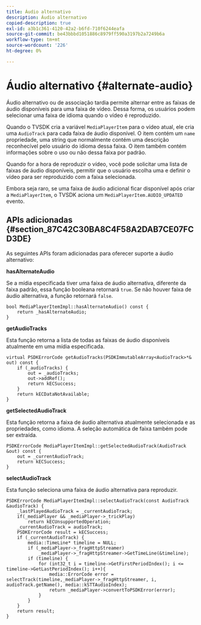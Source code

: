 ```yaml
---
title: Áudio alternativo
description: Áudio alternativo
copied-description: true
exl-id: a3b1c361-4120-42a2-b6fd-710f6244eafa
source-git-commit: be43bbbd1051886c8979ff590a3197b2a7249b6a
workflow-type: tm+mt
source-wordcount: '226'
ht-degree: 0%

---
```


# Áudio alternativo {#alternate-audio}

Áudio alternativo ou de associação tardia permite alternar entre as faixas de áudio disponíveis para uma faixa de vídeo. Dessa forma, os usuários podem selecionar uma faixa de idioma quando o vídeo é reproduzido.

<!--<a id="section_E4F9DC28A2944BD08B4190A7F98A8365"></a>-->

Quando o TVSDK cria a variável `MediaPlayerItem` para o vídeo atual, ele cria uma `AudioTrack` para cada faixa de áudio disponível. O item contém um `name` propriedade, uma string que normalmente contém uma descrição reconhecível pelo usuário do idioma dessa faixa. O item também contém informações sobre o uso ou não dessa faixa por padrão.

Quando for a hora de reproduzir o vídeo, você pode solicitar uma lista de faixas de áudio disponíveis, permitir que o usuário escolha uma e definir o vídeo para ser reproduzido com a faixa selecionada.

Embora seja raro, se uma faixa de áudio adicional ficar disponível após criar a `MediaPlayerItem`, o TVSDK aciona um `MediaPlayerItem.AUDIO_UPDATED` evento.

## APIs adicionadas {#section_87C42C30BA8C4F58A2DAB7CE07FCD3DE}

As seguintes APIs foram adicionadas para oferecer suporte a áudio alternativo:

**hasAlternateAudio**

Se a mídia especificada tiver uma faixa de áudio alternativa, diferente da faixa padrão, essa função booleana retornará `true`. Se não houver faixa de áudio alternativa, a função retornará `false`.

```
bool MediaPlayerItemImpl::hasAlternateAudio() const { 
    return _hasAlternateAudio; 
}
```

**getAudioTracks**

Esta função retorna a lista de todas as faixas de áudio disponíveis atualmente em uma mídia especificada.

```
virtual PSDKErrorCode getAudioTracks(PSDKImmutableArray<AudioTrack>*& out) const { 
    if (_audioTracks) { 
        out = _audioTracks; 
        out->addRef(); 
        return kECSuccess; 
    } 
    return kECDataNotAvailable; 
} 
```

**getSelectedAudioTrack**

Esta função retorna a faixa de áudio alternativa atualmente selecionada e as propriedades, como idioma. A seleção automática de faixa também pode ser extraída.

```
PSDKErrorCode MediaPlayerItemImpl::getSelectedAudioTrack(AudioTrack &out) const { 
    out = _currentAudioTrack; 
    return kECSuccess; 
}
```

**selectAudioTrack**

Esta função seleciona uma faixa de áudio alternativa para reproduzir.

```
PSDKErrorCode MediaPlayerItemImpl::selectAudioTrack(const AudioTrack &audioTrack) { 
    _lastPlayedAudioTrack = _currentAudioTrack; 
    if(_mediaPlayer && _mediaPlayer->_trickPlay) 
        return kECUnsupportedOperation; 
    _currentAudioTrack = audioTrack; 
    PSDKErrorCode result = kECSuccess; 
    if (_currentAudioTrack) { 
        media::TimeLine* timeline = NULL; 
        if (_mediaPlayer->_fragHttpStreamer) 
            _mediaPlayer->_fragHttpStreamer->GetTimeLine(&timeline); 
        if (timeline) { 
            for (int32_t i = timeline->GetFirstPeriodIndex(); i <= timeline->GetLastPeriodIndex(); i++){ 
                media::ErrorCode error = selectTrack(timeline,_mediaPlayer->_fragHttpStreamer, i, audioTrack.getName(), media::kSTTAudioIndex); 
                return _mediaPlayer->convertToPSDKError(error); 
            } 
        } 
    }   
    return result; 
}
```
